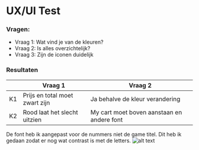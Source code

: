 # UX/UI Test
### Vragen:
- Vraag 1: Wat vind je van de kleuren?
- Vraag 2: Is alles overzichtelijk?
- Vraag 3: Zijn de iconen duidelijk

### Resultaten
||Vraag 1|Vraag 2|
|---|---|---|
|K1|Prijs en total moet zwart zijn|Ja behalve de kleur verandering|Prullenback adden|
|K2|Rood laat het slecht uitzien|My cart moet boven aanstaan en andere font|Ja|


De font heb ik aangepast voor de nummers niet de game titel. Dit heb ik gedaan zodat er nog wat contrast is met de letters.
![alt text]("\assets/mycarttesting.JPG")